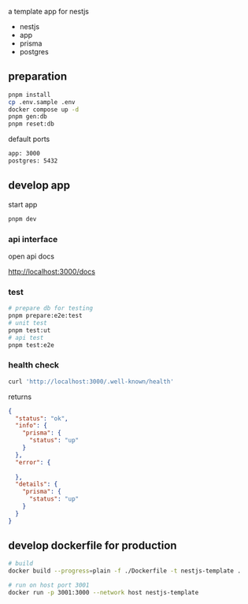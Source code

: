 a template app for nestjs

- nestjs
- app
- prisma
- postgres

## preparation

```sh
pnpm install
cp .env.sample .env
docker compose up -d
pnpm gen:db
pnpm reset:db
```

default ports

```txt
app: 3000
postgres: 5432
```

## develop app

start app

```sh
pnpm dev
```

### api interface

open api docs

<http://localhost:3000/docs>

### test

```sh
# prepare db for testing
pnpm prepare:e2e:test
# unit test
pnpm test:ut
# api test
pnpm test:e2e
```

### health check

```sh
curl 'http://localhost:3000/.well-known/health'
```

returns

```json
{
  "status": "ok",
  "info": {
    "prisma": {
      "status": "up"
    }
  },
  "error": {
    
  },
  "details": {
    "prisma": {
      "status": "up"
    }
  }
}
```

## develop dockerfile for production

```sh
# build
docker build --progress=plain -f ./Dockerfile -t nestjs-template .

# run on host port 3001
docker run -p 3001:3000 --network host nestjs-template
```
